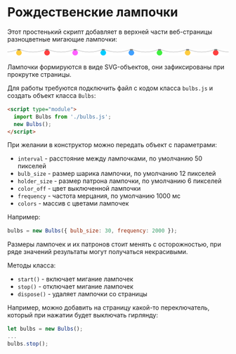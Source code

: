 # Рождественские лампочки

Этот простенький скрипт добавляет в верхней части веб-страницы разноцветные мигающие лампочки:

![Внешний вид](Assets/screenshot.png)

Лампочки формируются в виде SVG-объектов, они зафиксированы при прокрутке страницы.

Для работы требуются подключить файл с кодом класса `bulbs.js` и создать объект класса `Bulbs`:

``` html
<script type="module">
  import Bulbs from './bulbs.js';
  new Bulbs();
</script>
```

При желании в конструктор можно передать объект с параметрами:

* `interval` - расстояние между лампочками, по умолчанию 50 пикселей
* `bulb_size` - размер шарика лампочки, по умолчанию 12 пикселей
* `holder_size` - размер патрона лампочки, по умолчанию 6 пикселей
* `color_off` - цвет выключенной лампочки
* `frequency` - частота мерцания, по умолчанию 1000 мс
* `colors` - массив с цветами лампочек

Например:

``` javascript
bulbs = new Bulbs({ bulb_size: 30, frequency: 2000 });
```

Размеры лампочек и их патронов стоит менять с осторожностью, при ряде значений результаты могут получаться некрасивыми.

Методы класса:

* `start()` - включает мигание лампочек
* `stop()` - отключает мигание лампочек
* `dispose()` - удаляет лампочки со страницы

Например, можно добавить на страницу какой-то переключатель, который при нажатии будет выключать гирлянду:

``` javascript
let bulbs = new Bulbs();
...
bulbs.stop();
```